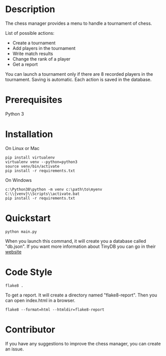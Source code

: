 # Description

The chess manager provides a menu to handle a tournament of chess. 

List of possible actions:

- Create a tournament
- Add players in the tournament
- Write match results
- Change the rank of a player
- Get a report

You can launch a tournament only if there are 8 recorded players in the tournament.
Saving is automatic. Each action is saved in the database.

# Prerequisites

Python 3

# Installation

On Linux or Mac
```console
pip install virtualenv
virtualenv venv --python=python3
source venv/bin/activate
pip install -r requirements.txt
```

On Windows
```console
c:\Python38\python -m venv c:\path\to\myenv
C:\\{venv}\\Scripts\\activate.bat
pip install -r requirements.txt
```

# Quickstart

```console
python main.py
```
When you launch this command, it will create you a database called "db.json". If you want more information about TinyDB you can go in their [website](https://tinydb.readthedocs.io/en/stable/index.html#)

# Code Style
```
flake8 .
```
To get a report. It will create a directory named "flake8-report". Then you can open index.html in a browser.
```
flake8 --format=html --htmldir=flake8-report
```
# Contributor

If you have any suggestions to improve the chess manager, you can create an issue.